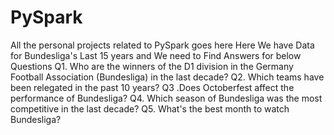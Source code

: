 # PySpark
All the personal projects related to PySpark goes here
Here We have Data for Bundesliga's Last 15 years
and We need to Find Answers for below Questions
Q1. Who are the winners of the D1 division in the Germany Football Association (Bundesliga) in the last decade?
Q2. Which teams have been relegated in the past 10 years?
Q3 .Does Octoberfest affect the performance of Bundesliga?
Q4. Which season of Bundesliga was the most competitive in the last decade?
Q5. What's the best month to watch Bundesliga?
